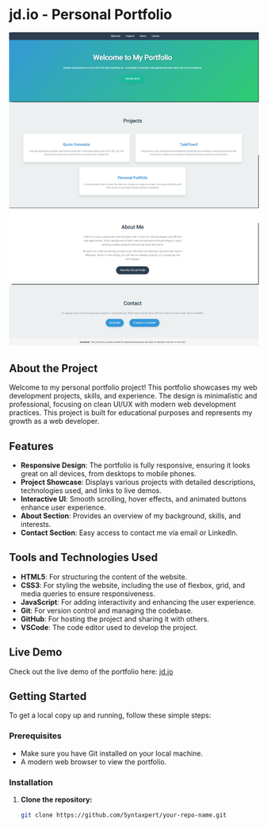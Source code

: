 # jd.io - Personal Portfolio

![Portfolio Preview](https://github.com/Syntaxpert/public-images6/blob/main/screenshot-127_0_0_1_5500-2024_08_22-17_48_01.png?raw=true)

## About the Project

Welcome to my personal portfolio project! This portfolio showcases my web development projects, skills, and experience. The design is minimalistic and professional, focusing on clean UI/UX with modern web development practices. This project is built for educational purposes and represents my growth as a web developer.

## Features

- **Responsive Design**: The portfolio is fully responsive, ensuring it looks great on all devices, from desktops to mobile phones.
- **Project Showcase**: Displays various projects with detailed descriptions, technologies used, and links to live demos.
- **Interactive UI**: Smooth scrolling, hover effects, and animated buttons enhance user experience.
- **About Section**: Provides an overview of my background, skills, and interests.
- **Contact Section**: Easy access to contact me via email or LinkedIn.

## Tools and Technologies Used

- **HTML5**: For structuring the content of the website.
- **CSS3**: For styling the website, including the use of flexbox, grid, and media queries to ensure responsiveness.
- **JavaScript**: For adding interactivity and enhancing the user experience.
- **Git**: For version control and managing the codebase.
- **GitHub**: For hosting the project and sharing it with others.
- **VSCode**: The code editor used to develop the project.

## Live Demo

Check out the live demo of the portfolio here: [jd.io](https://your-live-demo-link.com)

## Getting Started

To get a local copy up and running, follow these simple steps:

### Prerequisites

- Make sure you have Git installed on your local machine.
- A modern web browser to view the portfolio.

### Installation

1. **Clone the repository:**
   ```bash
   git clone https://github.com/Syntaxpert/your-repo-name.git
